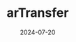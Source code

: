 ---
title: arTransfer

summary: "arTransfer is a neural style transfer application that allows you to train your own models or use pre-trained models to stylize images."

tags:
- Deep Learning

date: '2024-07-20'

# Optional external URL for project (replaces project detail page).
external_link: "https://github.com/iiierie/arTransfer/blob/main/README.md"

# Featured image
# To use, add an image named `featured.jpg/png` to your page's folder. 
image:
  caption: ""
  focal_point: ""
  preview_only: false
  alt_text: "arTransfer"

links:
- name: Web
  url: https://artransfer.streamlit.app/
url_code: https://github.com/iiierie/arTransfer.git
url_pdf: ""
url_slides: ""
url_video: ""
---